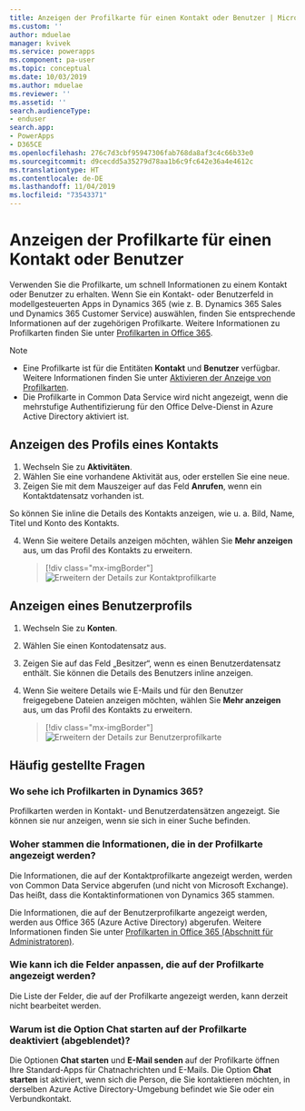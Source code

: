 ```yaml
---
title: Anzeigen der Profilkarte für einen Kontakt oder Benutzer | Microsoft-Dokumentation
ms.custom: ''
author: mduelae
manager: kvivek
ms.service: powerapps
ms.component: pa-user
ms.topic: conceptual
ms.date: 10/03/2019
ms.author: mduelae
ms.reviewer: ''
ms.assetid: ''
search.audienceType:
- enduser
search.app:
- PowerApps
- D365CE
ms.openlocfilehash: 276c7d3cbf95947306fab768da8af3c4c66b33e0
ms.sourcegitcommit: d9cecdd5a35279d78aa1b6c9fc642e36a4e4612c
ms.translationtype: HT
ms.contentlocale: de-DE
ms.lasthandoff: 11/04/2019
ms.locfileid: "73543371"
---
```

# <a name="view-the-profile-card-for-a-contact-or-user"></a>Anzeigen der Profilkarte für einen Kontakt oder Benutzer

Verwenden Sie die Profilkarte, um schnell Informationen zu einem Kontakt oder Benutzer zu erhalten. Wenn Sie ein Kontakt- oder Benutzerfeld in modellgesteuerten Apps in Dynamics 365 (wie z. B. Dynamics 365 Sales und Dynamics 365 Customer Service) auswählen, finden Sie entsprechende Informationen auf der zugehörigen Profilkarte. Weitere Informationen zu Profilkarten finden Sie unter [Profilkarten in Office 365](https://support.office.com/article/Profile-cards-in-Office-365-e80f931f-5fc4-4a59-ba6e-c1e35a85b501).

> [!NOTE]
>  - Eine Profilkarte ist für die Entitäten **Kontakt** und **Benutzer** verfügbar. Weitere Informationen finden Sie unter [Aktivieren der Anzeige von Profilkarten](https://docs.microsoft.com/dynamics365/customer-engagement/admin/enable-profile-card).
>  - Die Profilkarte in Common Data Service wird nicht angezeigt, wenn die mehrstufige Authentifizierung für den Office Delve-Dienst in Azure Active Directory aktiviert ist.

## <a name="view-a-contacts-profile"></a>Anzeigen des Profils eines Kontakts

1.  Wechseln Sie zu **Aktivitäten**.
2.  Wählen Sie eine vorhandene Aktivität aus, oder erstellen Sie eine neue.
3.  Zeigen Sie mit dem Mauszeiger auf das Feld **Anrufen**, wenn ein Kontaktdatensatz vorhanden ist. 

So können Sie inline die Details des Kontakts anzeigen, wie u. a. Bild, Name, Titel und Konto des Kontakts.

4. Wenn Sie weitere Details anzeigen möchten, wählen Sie **Mehr anzeigen** aus, um das Profil des Kontakts zu erweitern.
 
    > [!div class="mx-imgBorder"] 
    > ![Erweitern der Details zur Kontaktprofilkarte](media/profile1.png "Erweitern der Details zur Kontaktprofilkarte")
   
 ## <a name="view-a-users-profile"></a>Anzeigen eines Benutzerprofils
 
1.  Wechseln Sie zu **Konten**.
2.  Wählen Sie einen Kontodatensatz aus.
3.  Zeigen Sie auf das Feld „Besitzer“, wenn es einen Benutzerdatensatz enthält. Sie können die Details des Benutzers inline anzeigen.
4.  Wenn Sie weitere Details wie E-Mails und für den Benutzer freigegebene Dateien anzeigen möchten, wählen Sie **Mehr anzeigen** aus, um das Profil des Kontakts zu erweitern.
 
    > [!div class="mx-imgBorder"] 
    > ![Erweitern der Details zur Benutzerprofilkarte](media/profile2.png "Erweitern der Details zur Benutzerprofilkarte")


 ## <a name="faqs"></a>Häufig gestellte Fragen
 
### <a name="where-can-i-see-profile-cards-in-dynamics-365"></a>Wo sehe ich Profilkarten in Dynamics 365?
Profilkarten werden in Kontakt- und Benutzerdatensätzen angezeigt. Sie können sie nur anzeigen, wenn sie sich in einer Suche befinden.

### <a name="where-is-information-shown-in-the-profile-card-coming-from"></a>Woher stammen die Informationen, die in der Profilkarte angezeigt werden?
Die Informationen, die auf der Kontaktprofilkarte angezeigt werden, werden von Common Data Service abgerufen (und nicht von Microsoft Exchange). Das heißt, dass die Kontaktinformationen von Dynamics 365 stammen.

Die Informationen, die auf der Benutzerprofilkarte angezeigt werden, werden aus Office 365 (Azure Active Directory) abgerufen. Weitere Informationen finden Sie unter [Profilkarten in Office 365 (Abschnitt für Administratoren)](https://support.office.com/article/Profile-cards-in-Office-365-e80f931f-5fc4-4a59-ba6e-c1e35a85b501).

### <a name="how-can-i-customize-the-fields-shown-on-the-profile-card"></a>Wie kann ich die Felder anpassen, die auf der Profilkarte angezeigt werden?
Die Liste der Felder, die auf der Profilkarte angezeigt werden, kann derzeit nicht bearbeitet werden.

### <a name="why-is-the-start-chat-option-on-the-profile-card-disabled-greyed-out"></a>Warum ist die Option **Chat starten** auf der Profilkarte deaktiviert (abgeblendet)?
Die Optionen **Chat starten** und **E-Mail senden** auf der Profilkarte öffnen Ihre Standard-Apps für Chatnachrichten und E-Mails. Die Option **Chat starten** ist aktiviert, wenn sich die Person, die Sie kontaktieren möchten, in derselben Azure Active Directory-Umgebung befindet wie Sie oder ein Verbundkontakt.


  
